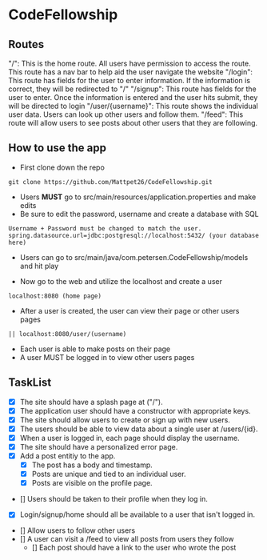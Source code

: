# CodeFellowship

## Routes
"/": This is the home route. All users have permission to access the route. This route has a nav bar to help aid the user navigate the website
"/login": This route has fields for the user to enter information. If the information is correct, they will be redirected to "/"
"/signup": This route has fields for the user to enter. Once the information is entered and the user hits submit, they will be directed to login
"/user/{username}": This route shows the individual user data. Users can look up other users and follow them.
"/feed": This route will allow users to see posts about other users that they are following.

## How to use the app
- First clone down the repo
```
git clone https://github.com/Mattpet26/CodeFellowship.git
```
- Users **MUST** go to src/main/resources/application.properties and make edits
- Be sure to edit the password, username and create a database with SQL
```
Username + Password must be changed to match the user.
spring.datasource.url=jdbc:postgresql://localhost:5432/ (your database here)
```

- Users can go to src/main/java/com.petersen.CodeFellowship/models and hit play

- Now go to the web and utilize the localhost and create a user
```
localhost:8080 (home page)
```
- After a user is created, the user can view their page or other users pages
```
|| localhost:8080/user/(username)
```
- Each user is able to make posts on their page
- A user MUST be logged in to view other users pages

## TaskList
- [x] The site should have a splash page at ("/").
- [x] The application user should have a constructor with appropriate keys.
- [x] The site should allow users to create or sign up with new users.
- [x] The users should be able to view data about a single user at /users/{id}.
- [x] When a user is logged in, each page should display the username.
- [x] The site should have a personalized error page.
- [x] Add a post entitiy to the app.
    - [x] The post has a body and timestamp.
    - [x] Posts are unique and tied to an individual user.
    - [x] Posts are visible on the profile page.
- [] Users should be taken to their profile when they log in.
- [x] Login/signup/home should all be available to a user that isn't logged in.
- [] Allow users to follow other users
- [] A user can visit a /feed to view all posts from users they follow
    - [] Each post should have a link to the user who wrote the post